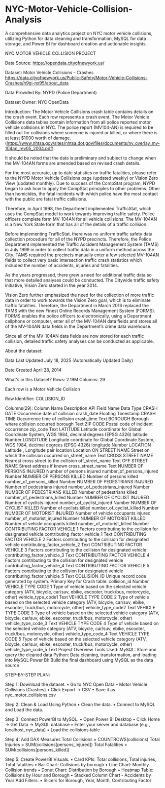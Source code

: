 # NYC-Motor-Vehicle-Collision-Analysis
A comprehensive data analytics project on NYC motor vehicle collisions, utilizing Python for data cleaning and transformation, MySQL for data storage, and Power BI for dashboard creation and actionable insights.

NYC MOTOR VEHICLE COLLISION PROJECT

Data Source:
https://opendata.cityofnewyork.us/

Dataset:
Motor Vehicle Collisions – Crashes
https://data.cityofnewyork.us/Public-Safety/Motor-Vehicle-Collisions-Crashes/h9gi-nx95/about_data

Data Provided By: NYPD (Police Department)

Dataset Owner: NYC OpenData

Introduction:
The Motor Vehicle Collisions crash table contains details on the crash event.
Each row represents a crash event.
The Motor Vehicle Collisions data tables contain information from all police reported motor vehicle collisions in NYC.
The police report (MV104-AN) is required to be filled out for collisions where someone is injured or killed, or where there is at least $1000 worth of damage.
(https://www.nhtsa.gov/sites/nhtsa.dot.gov/files/documents/ny_overlay_mv-104an_rev05_2004.pdf).

It should be noted that the data is preliminary and subject to change when the MV-104AN forms are amended based on revised crash details.

For the most accurate, up to date statistics on traffic fatalities, please refer to the NYPD Motor Vehicle Collisions page (updated weekly) or Vision Zero View (updated monthly).
Due to success of the CompStat program, NYPD began to ask how to apply the CompStat principles to other problems. Other than homicides, the fatal incidents with which police have the most contact with the public are fatal traffic collisions.

Therefore, in April 1998, the Department implemented TrafficStat, which uses the CompStat model to work towards improving traffic safety.
Police officers complete form MV-104AN for all vehicle collisions.
The MV-104AN is a New York State form that has all of the details of a traffic collision.

Before implementing TrafficStat, there was no uniform traffic safety data collection procedure for all of the NYPD precincts.
Therefore, the Police Department implemented the Traffic Accident Management System (TAMS) in July 1999 in order to collect traffic data in a uniform method across the City.
TAMS required the precincts manually enter a few selected MV-104AN fields to collect very basic intersection traffic crash statistics which included the number of accidents, injuries and fatalities.

As the years progressed, there grew a need for additional traffic data so that more detailed analyses could be conducted.
The Citywide traffic safety initiative, Vision Zero started in the year 2014.

Vision Zero further emphasized the need for the collection of more traffic data in order to work towards the Vision Zero goal, which is to eliminate traffic fatalities.
Therefore, the Department in March 2016 replaced the TAMS with the new Finest Online Records Management System (FORMS). FORMS enables the police officers to electronically, using a
Department cellphone or computer, enter all of the MV-104AN data fields and stores all of the MV-104AN data fields in the Department’s crime data warehouse.

Since all of the MV-104AN data fields are now stored for each traffic collision, detailed traffic safety analyses can be conducted as applicable.

About the dataset:

Data Last Updated
July 18, 2025
(Automatically Updated Daily)

Date Created
April 28, 2014

What's in this Dataset?
Rows: 2.19M
Columns: 29

Each row is a Motor Vehicle Collision

Row Identifier: COLLISION_ID

Columns(29):
Column Name
Description
API Field Name
Data Type
CRASH DATE
Occurrence date of collision
crash_date
Floating Timestamp
CRASH TIME
Occurrence time of collision
crash_time
Text
BOROUGH
Borough where collision occurred
borough
Text
ZIP CODE
Postal code of incident occurrence
zip_code
Text
LATITUDE
Latitude coordinate for Global Coordinate System, WGS 1984, decimal degrees (EPSG 4326)
latitude
Number
LONGITUDE
Longitude coordinate for Global Coordinate System, WGS 1984, decimal degrees (EPSG 4326)
longitude
Number
LOCATION
Latitude , Longitude pair
location
Location
ON STREET NAME
Street on which the collision occurred
on_street_name
Text
CROSS STREET NAME
Nearest cross street to the collision
off_street_name
Text
OFF STREET NAME
Street address if known
cross_street_name
Text
NUMBER OF PERSONS INJURED
Number of persons injured
number_of_persons_injured
Number
NUMBER OF PERSONS KILLED
Number of persons killed
number_of_persons_killed
Number
NUMBER OF PEDESTRIANS INJURED
Number of pedestrians injured
number_of_pedestrians_injured
Number
NUMBER OF PEDESTRIANS KILLED
Number of pedestrians killed
number_of_pedestrians_killed
Number
NUMBER OF CYCLIST INJURED
Number of cyclists injured
number_of_cyclist_injured
Number
NUMBER OF CYCLIST KILLED
Number of cyclists killed
number_of_cyclist_killed
Number
NUMBER OF MOTORIST INJURED
Number of vehicle occupants injured
number_of_motorist_injured
Number
NUMBER OF MOTORIST KILLED
Number of vehicle occupants killed
number_of_motorist_killed
Number
CONTRIBUTING FACTOR VEHICLE 1
Factors contributing to the collision for designated vehicle
contributing_factor_vehicle_1
Text
CONTRIBUTING FACTOR VEHICLE 2
Factors contributing to the collision for designated vehicle
contributing_factor_vehicle_2
Text
CONTRIBUTING FACTOR VEHICLE 3
Factors contributing to the collision for designated vehicle
contributing_factor_vehicle_3
Text
CONTRIBUTING FACTOR VEHICLE 4
Factors contributing to the collision for designated vehicle
contributing_factor_vehicle_4
Text
CONTRIBUTING FACTOR VEHICLE 5
Factors contributing to the collision for designated vehicle
contributing_factor_vehicle_5
Text
COLLISION_ID
Unique record code generated by system. Primary Key for Crash table.
collision_id
Number
VEHICLE TYPE CODE 1
Type of vehicle based on the selected vehicle category (ATV, bicycle, car/suv, ebike, escooter, truck/bus, motorcycle, other)
vehicle_type_code1
Text
VEHICLE TYPE CODE 2
Type of vehicle based on the selected vehicle category (ATV, bicycle, car/suv, ebike, escooter, truck/bus, motorcycle, other)
vehicle_type_code2
Text
VEHICLE TYPE CODE 3
Type of vehicle based on the selected vehicle category (ATV, bicycle, car/suv, ebike, escooter, truck/bus, motorcycle, other)
vehicle_type_code_3
Text
VEHICLE TYPE CODE 4
Type of vehicle based on the selected vehicle category (ATV, bicycle, car/suv, ebike, escooter, truck/bus, motorcycle, other)
vehicle_type_code_4
Text
VEHICLE TYPE CODE 5
Type of vehicle based on the selected vehicle category (ATV, bicycle, car/suv, ebike, escooter, truck/bus, motorcycle, other)
vehicle_type_code_5
Text
Project Overview
Tools Used:
MySQL: Store and query the cleaned data
Python: Data cleaning, transformation, and loading into MySQL
Power BI: Build the final dashboard using MySQL as the data source

STEP-BY-STEP PLAN:

Step 1: Download the dataset.
• Go to NYC Open Data – Motor Vehicle Collisions (Crashes)
• Click Export → CSV
• Save it as nyc_motor_collisions.csv

Step 2: Clean & Load Using Python
• Clean the data.
• Connect to MySQL and Load the data.

Step 3: Connect PowerBI to MySQL.
• Open Power BI Desktop
• Click Home → Get Data → MySQL database
• Enter your server and database (e.g., localhost, nyc_data)
• Load the collisions table

Step 4: Add DAX Measures
Total Collisions = COUNTROWS(collisions)
Total Injuries = SUM(collisions[persons_injured])
Total Fatalities = SUM(collisions[persons_killed])

Step 5: Create PowerBI Visuals.
• Card KPIs: Total collisions, Total injuries, Total fatalities
• Bar Chart: Collisions by borough
• Line Chart: Monthly Collision trends
• Donut Chart: Distribution by Borough
• Heatmap Table: Collisions by Hour and Borough
• Stacked Column Chart - Accidents by Year
Add Filters:
•
Slicers for Borough, Year, Month, Contributing Factor
